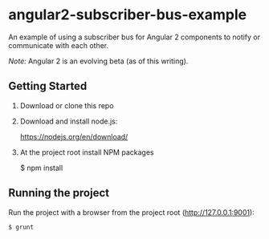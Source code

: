 # angular2-subscriber-bus-example

An example of using a subscriber bus for Angular 2 components to notify or communicate with each other.

*Note:* Angular 2 is an evolving beta (as of this writing).

## Getting Started

1. Download or clone this repo
2. Download and install node.js: 

	https://nodejs.org/en/download/
	
3. At the project root install NPM packages

    $ npm install

## Running the project

Run the project with a browser from the project root (http://127.0.0.1:9001):

    $ grunt 
    
